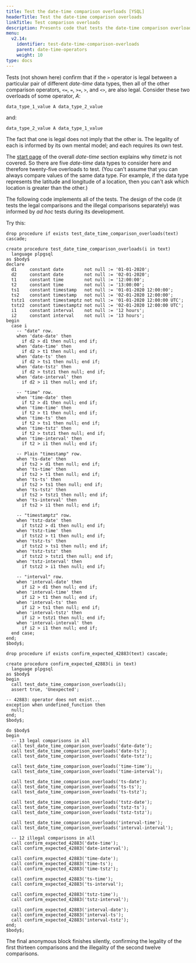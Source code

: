 ```yaml
---
title: Test the date-time comparison overloads [YSQL]
headerTitle: Test the date-time comparison overloads
linkTitle: Test comparison overloads
description: Presents code that tests the date-time comparison overloads. [YSQL]
menu:
  v2.14:
    identifier: test-date-time-comparison-overloads
    parent: date-time-operators
    weight: 10
type: docs
---
```


Tests (not shown here) confirm that if the `>` operator is legal between a particular pair of different _date-time_ data types, then all of the other comparison operators, `<=`, `=`, `>=`, `>`, and `<>`, are also legal. Consider these two overloads of some operator, _A_:

```output
data_type_1_value A data_type_2_value
```

and:

```output
data_type_2_value A data_type_1_value
```

The fact that one is legal does not imply that the other is. The legality of each is informed by its own mental model; and each requires its own test.

The [start page](../../../type_datetime/) of the overall _date-time_ section explains why _timetz_ is not covered. So there are five _date-time_ data types to consider here and therefore twenty-five overloads to test. (You can't assume that you can always compare values of the same data type. For example, if the data type represents the latitude and longitude of a location, then you can't ask which location is greater than the other.)

The following code implements all of the tests. The design of the code (it tests the legal comparisons and the illegal comparisons separately) was informed by _ad hoc_ tests during its development.

Try this:

```plpgsql
drop procedure if exists test_date_time_comparison_overloads(text) cascade;

create procedure test_date_time_comparison_overloads(i in text)
  language plpgsql
as $body$
declare
  d1     constant date        not null := '01-01-2020';
  d2     constant date        not null := '02-01-2020';
  t1     constant time        not null := '12:00:00';
  t2     constant time        not null := '13:00:00';
  ts1    constant timestamp   not null := '01-01-2020 12:00:00';
  ts2    constant timestamp   not null := '02-01-2020 12:00:00';
  tstz1  constant timestamptz not null := '01-01-2020 12:00:00 UTC';
  tstz2  constant timestamptz not null := '02-01-2020 12:00:00 UTC';
  i1     constant interval    not null := '12 hours';
  i2     constant interval    not null := '13 hours';
begin
  case i
    -- "date" row.
    when 'date-date' then
      if d2 > d1 then null; end if;
    when 'date-time' then
      if d2 > t1 then null; end if;
    when 'date-ts' then
      if d2 > ts1 then null; end if;
    when 'date-tstz' then
      if d2 > tstz1 then null; end if;
    when 'date-interval' then
      if d2 > i1 then null; end if;

    -- "time" row.
    when 'time-date' then
      if t2 > d1 then null; end if;
    when 'time-time' then
      if t2 > t1 then null; end if;
    when 'time-ts' then
      if t2 > ts1 then null; end if;
    when 'time-tstz' then
      if t2 > tstz1 then null; end if;
    when 'time-interval' then
      if t2 > i1 then null; end if;

    -- Plain "timestamp" row.
    when 'ts-date' then
      if ts2 > d1 then null; end if;
    when 'ts-time' then
      if ts2 > t1 then null; end if;
    when 'ts-ts' then
      if ts2 > ts1 then null; end if;
    when 'ts-tstz' then
      if ts2 > tstz1 then null; end if;
    when 'ts-interval' then
      if ts2 > i1 then null; end if;

    -- "timestamptz" row.
    when 'tstz-date' then
      if tstz2 > d1 then null; end if;
    when 'tstz-time' then
      if tstz2 > t1 then null; end if;
    when 'tstz-ts' then
      if tstz2 > ts1 then null; end if;
    when 'tstz-tstz' then
      if tstz2 > tstz1 then null; end if;
    when 'tstz-interval' then
      if tstz2 > i1 then null; end if;

    -- "interval" row.
    when 'interval-date' then
      if i2 > d1 then null; end if;
    when 'interval-time' then
      if i2 > t1 then null; end if;
    when 'interval-ts' then
      if i2 > ts1 then null; end if;
    when 'interval-tstz' then
      if i2 > tstz1 then null; end if;
    when 'interval-interval' then
      if i2 > i1 then null; end if;
  end case;
end;
$body$;

drop procedure if exists confirm_expected_42883(text) cascade;

create procedure confirm_expected_42883(i in text)
  language plpgsql
as $body$
begin
  call test_date_time_comparison_overloads(i);
  assert true, 'Unexpected';

-- 42883: operator does not exist...
exception when undefined_function then
  null;
end;
$body$;

do $body$
begin
  -- 13 legal comparisons in all
  call test_date_time_comparison_overloads('date-date');
  call test_date_time_comparison_overloads('date-ts');
  call test_date_time_comparison_overloads('date-tstz');

  call test_date_time_comparison_overloads('time-time');
  call test_date_time_comparison_overloads('time-interval');

  call test_date_time_comparison_overloads('ts-date');
  call test_date_time_comparison_overloads('ts-ts');
  call test_date_time_comparison_overloads('ts-tstz');

  call test_date_time_comparison_overloads('tstz-date');
  call test_date_time_comparison_overloads('tstz-ts');
  call test_date_time_comparison_overloads('tstz-tstz');

  call test_date_time_comparison_overloads('interval-time');
  call test_date_time_comparison_overloads('interval-interval');

  -- 12 illegal comparisons in all
  call confirm_expected_42883('date-time');
  call confirm_expected_42883('date-interval');

  call confirm_expected_42883('time-date');
  call confirm_expected_42883('time-ts');
  call confirm_expected_42883('time-tstz');

  call confirm_expected_42883('ts-time');
  call confirm_expected_42883('ts-interval');

  call confirm_expected_42883('tstz-time');
  call confirm_expected_42883('tstz-interval');

  call confirm_expected_42883('interval-date');
  call confirm_expected_42883('interval-ts');
  call confirm_expected_42883('interval-tstz');
end;
$body$;
```

The final anonymous block finishes silently, confirming the legality of the first thirteen comparisons and the illegality of the second twelve comparisons.
